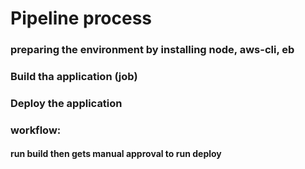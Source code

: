 # Pipeline process

### preparing the environment by installing node, aws-cli, eb
### Build tha application (job)
### Deploy the application
### workflow:
   #### run build then gets manual approval to run deploy
